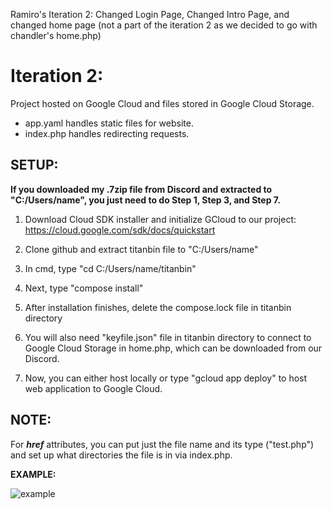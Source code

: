 Ramiro's Iteration 2: Changed Login Page, Changed Intro Page, and changed home page (not a part of the iteration 2 as we decided to go with chandler's home.php)


# Iteration 2:

Project hosted on Google Cloud and files stored in Google Cloud Storage.

- app.yaml handles static files for website.
- index.php handles redirecting requests.

## **SETUP:**

**If you downloaded my .7zip file from Discord and extracted to "C:/Users/name", you just need to do Step 1, Step 3, and Step 7.**

1. Download Cloud SDK installer and initialize GCloud to our project: https://cloud.google.com/sdk/docs/quickstart

2. Clone github and extract titanbin file to "C:/Users/name" 

3. In cmd, type "cd C:/Users/name/titanbin"

4. Next, type "compose install"

5. After installation finishes, delete the compose.lock file in titanbin directory

6. You will also need "keyfile.json" file in titanbin directory to connect to Google Cloud Storage in home.php, which can be downloaded from our Discord.

7. Now, you can either host locally or type "gcloud app deploy" to host web application to Google Cloud. 

## **NOTE:**
For **_href_** attributes, you can put just the file name and its type ("test.php") and set up what directories the file is in via index.php.

**EXAMPLE:**

![example](https://user-images.githubusercontent.com/55907638/135773345-4fa579a4-65d7-45b6-a6d9-26f998cff46f.png)

